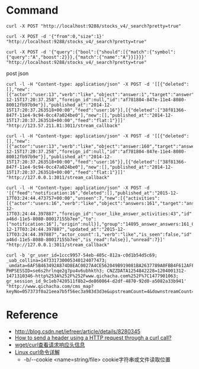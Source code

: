 # Command

```
curl -X POST "http://localhost:9288/stocks_v4/_search?pretty=true"
```

```
curl -X POST -d '{"from":0,"size":1}' "http://localhost:9288/stocks_v4/_search?pretty=true"
```

```
curl -X POST -d '{"query":{"bool":{"should":[{"match":{"symbol":{"query":"A","boost":2}}},{"match":{"name":"A"}}]}}}' "http://localhost:9288/stocks_v4/_search?pretty=true"
```

post json
```
curl -l -H "Content-type: application/json" -X POST -d '[[{"deleted":[],"new":[{"actor":"user:13","verb":"like","object":"answer:1","target":"answer","time":"2014-12-15T17:20:37.258","foreign_id":null,"id":"af781804-847e-11e4-8080-80012fb97b9e"}],"published_at":"2014-12-15T17:20:37.263518+00:00","feed":"user:16"}],[{"deleted":["38f81366-847f-11e4-9c94-0cc47a024be0"],"new":[],"published_at":"2014-12-15T17:20:37.263518+00:00","feed":"flat:1"}]]' "http://123.57.211.81:3011/stream_callback"
```

```
curl -l -H "Content-type: application/json" -X POST -d '[[{"deleted":[],"new":[{"actor":"user:13","verb":"like","object":"answer:160","target":"answer","time":"2014-12-15T17:20:37.258","foreign_id":null,"id":"af781804-847e-11e4-8080-80012fb97b9e"}],"published_at":"2014-12-15T17:20:37.263518+00:00","feed":"user:16"}],[{"deleted":["38f81366-847f-11e4-9c94-0cc47a024be0"],"new":[],"published_at":"2014-12-15T17:20:37.263518+00:00","feed":"flat:1"}]]' "http://127.0.0.1:3011/stream_callback"
```

```
curl -l -H "Content-type: application/json" -X POST -d '[{"feed":"notification:16","deleted":[],"published_at":"2015-12-17T03:24:44.473757+00:00","unseen":7,"new":[{"activities":[{"actor":"users:16","verb":"like","object":"answers:161","target":"answer","time":"2015-12-17T03:24:44.397887","foreign_id":"user_like_answer_activities:43","id":"b7a31c76-a46d-11e5-8080-80017155b7ee","to":["notification:16"],"origin":null}],"group":"14895_answer_answers:161_03","activity_count":1,"created_at":"2015-12-17T03:24:44.397887","updated_at":"2015-12-17T03:24:44.397887","actor_count":1,"verb":"like","is_seen":false,"id":"b7a31c76-a46d-11e5-8080-80017155b7ee","is_read":false}],"unread":7}]' "http://127.0.0.1:3011/stream_callback"
```

```
curl -b 'gr_user_id=1ccc9957-54eb-405c-812a-c0d1b54d5c69; _uab_collina=147331730005340124077473; _umdata=6AF5B463492A874D8EAC0027A4CE562049B919081BA2637789A0FBB4F612AFF0297FA9B00F9065D0E3786C4B83A30CBB18753A3C20AC84EFD5BD8548CEA51788F1D13A53D57A4E0D287CBAA57B2CE3814A8B51291C76D9EDD0FF37A156C67FCB0C89DB8EB63A09AC; PHPSESSID=se6s2hrlnqe2g7pu4v6ubhkth3; CNZZDATA1254842228=1204001312-1471310346-http%253A%252F%252Fwww.qichacha.com%252F%7C1477901063; gr_session_id_9c1eb7420511f8b2=de860864-d2df-4870-92d0-a5082a33b941' "http://www.qichacha.com/cms_map?keyNo=057373f0a21eea7b5f56ec3a983d3d3e&upstreamCount=4&downstreamCount=4"
```

# Reference

 - http://blog.csdn.net/iefreer/article/details/8280345
 - [How to send a header using a HTTP request through a curl call?](http://stackoverflow.com/questions/356705/how-to-send-a-header-using-a-http-request-through-a-curl-call)
 - [wget/curl查看请求响应头信息](http://www.tuicool.com/articles/A7BRny)
 - [Linux curl命令详解](http://www.linuxdiyf.com/linux/2800.html)
    - -b/--cookie <name=string/file>    cookie字符串或文件读取位置